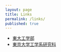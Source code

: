 ```yaml
---
layout: page
title: Links
permalink: /links/
published: true
---
```


- <a href="http://www.t.u-tokyo.ac.jp/foe/" target="_blank">東大工学部</a>
- <a href="http://www.t.u-tokyo.ac.jp/soe/" target="_blank">東京大学工学系研究科</a>

<!-- - [東大工学部](http://www.t.u-tokyo.ac.jp/foe/)
- [東京大学工学系研究科](https://www.t.u-tokyo.ac.jp/soe/) -->
